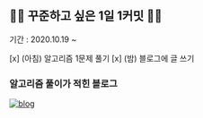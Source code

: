 ## 👨‍💻 꾸준하고 싶은 1일 1커밋 🚶‍♂
기간 : 2020.10.19 ~

[x] (아침) 알고리즘 1문제 풀기
[x] (밤) 블로그에 글 쓰기
### 알고리즘 풀이가 적힌 블로그

[![blog](https://user-images.githubusercontent.com/56578913/99676221-90b58c00-2abb-11eb-9eb5-889bb331bb51.png)](https://medium.com/urechanger)


